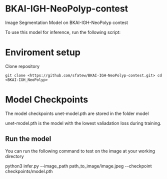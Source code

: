 # BKAI-IGH-NeoPolyp-contest
Image Segmentation Model on BKAI-IGH-NeoPolyp contest

To use this model for inference, run the following script:

# Enviroment setup
Clone repository

 `git clone <https://github.com/sfatew/BKAI-IGH-NeoPolyp-contest.git>
 cd <BKAI-IGH_NeoPolyp>`

# Model Checkpoints

The model checkpoints unet-model.pth are stored in the folder model 

unet-model.pth is the model with the lowest valiadation loss during training.

## Run the model

You can run the following command to test on the image at your working directory

python3 infer.py --image_path path_to_image/image.jpeg --checkpoint checkpoints/model.pth
